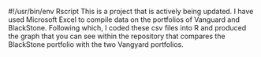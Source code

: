 #!/usr/bin/env Rscript
This is a project that is actively being updated. I have used Microsoft Excel to compile data on the portfolios of Vanguard and BlackStone. Following which, I coded these csv files into R and produced the graph that you can see within the repository that compares the BlackStone portfolio with the two Vangyard portfolios.
